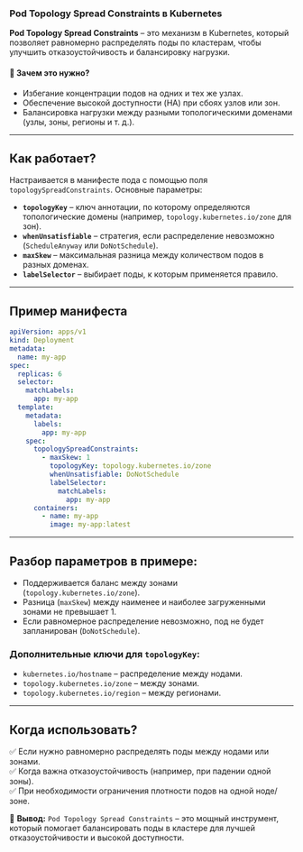 ### **Pod Topology Spread Constraints в Kubernetes**  

**Pod Topology Spread Constraints** – это механизм в Kubernetes, который позволяет равномерно распределять поды по кластерам, чтобы улучшить отказоустойчивость и балансировку нагрузки.  

#### 🔹 **Зачем это нужно?**  
- Избегание концентрации подов на одних и тех же узлах.  
- Обеспечение высокой доступности (HA) при сбоях узлов или зон.  
- Балансировка нагрузки между разными топологическими доменами (узлы, зоны, регионы и т. д.).  

---

## **Как работает?**  

Настраивается в манифесте пода с помощью поля `topologySpreadConstraints`. Основные параметры:  

- **`topologyKey`** – ключ аннотации, по которому определяются топологические домены (например, `topology.kubernetes.io/zone` для зон).  
- **`whenUnsatisfiable`** – стратегия, если распределение невозможно (`ScheduleAnyway` или `DoNotSchedule`).  
- **`maxSkew`** – максимальная разница между количеством подов в разных доменах.  
- **`labelSelector`** – выбирает поды, к которым применяется правило.  

---

## **Пример манифеста**  

```yaml
apiVersion: apps/v1
kind: Deployment
metadata:
  name: my-app
spec:
  replicas: 6
  selector:
    matchLabels:
      app: my-app
  template:
    metadata:
      labels:
        app: my-app
    spec:
      topologySpreadConstraints:
        - maxSkew: 1
          topologyKey: topology.kubernetes.io/zone
          whenUnsatisfiable: DoNotSchedule
          labelSelector:
            matchLabels:
              app: my-app
      containers:
        - name: my-app
          image: my-app:latest
```

---

## **Разбор параметров в примере:**  
- Поддерживается баланс между зонами (`topology.kubernetes.io/zone`).  
- Разница (`maxSkew`) между наименее и наиболее загруженными зонами не превышает 1.  
- Если равномерное распределение невозможно, под не будет запланирован (`DoNotSchedule`).  

### **Дополнительные ключи для `topologyKey`:**  
- `kubernetes.io/hostname` – распределение между нодами.  
- `topology.kubernetes.io/zone` – между зонами.  
- `topology.kubernetes.io/region` – между регионами.  

---

## **Когда использовать?**  
✅ Если нужно равномерно распределять поды между нодами или зонами.  
✅ Когда важна отказоустойчивость (например, при падении одной зоны).  
✅ При необходимости ограничения плотности подов на одной ноде/зоне.  

🚀 **Вывод:** `Pod Topology Spread Constraints` – это мощный инструмент, который помогает балансировать поды в кластере для лучшей отказоустойчивости и высокой доступности.

